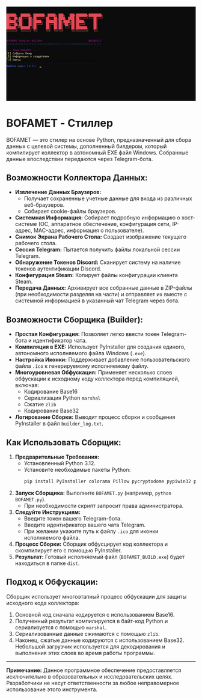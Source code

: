 ![BOFAMET Screenshot](https://raw.githubusercontent.com/ZolManStaff/BOFAMET_STEALER/refs/heads/main/bofamet.jpg)

# BOFAMET - Стиллер

BOFAMET — это стилер на основе Python, предназначенный для сбора данных с целевой системы, дополненный билдером, который компилирует коллектор в автономный EXE файл Windows. Собранные данные впоследствии передаются через Telegram-бота.

## Возможности Коллектора Данных:

*   **Извлечение Данных Браузеров:**
    *   Получает сохраненные учетные данные для входа из различных веб-браузеров.
    *   Собирает cookie-файлы браузеров.
*   **Системная Информация:** Собирает подробную информацию о хост-системе (ОС, аппаратное обеспечение, конфигурация сети, IP-адрес, MAC-адрес, информация о пользователе).
*   **Снимок Экрана Рабочего Стола:** Создает изображение текущего рабочего стола.
*   **Сессия Telegram:** Пытается получить файлы локальной сессии Telegram.
*   **Обнаружение Токенов Discord:** Сканирует систему на наличие токенов аутентификации Discord.
*   **Конфигурация Steam:** Копирует файлы конфигурации клиента Steam.
*   **Передача Данных:** Архивирует все собранные данные в ZIP-файлы (при необходимости разделяя на части) и отправляет их вместе с системной информацией в указанный чат Telegram через бота.

## Возможности Сборщика (Builder):

*   **Простая Конфигурация:** Позволяет легко ввести токен Telegram-бота и идентификатор чата.
*   **Компиляция в EXE:** Использует PyInstaller для создания единого, автономного исполняемого файла Windows (`.exe`).
*   **Настройка Иконки:** Поддерживает добавление пользовательского файла `.ico` к генерируемому исполняемому файлу.
*   **Многоуровневая Обфускация:** Применяет несколько слоев обфускации к исходному коду коллектора перед компиляцией, включая:
    *   Кодирование Base16
    *   Сериализация Python `marshal`
    *   Сжатие `zlib`
    *   Кодирование Base32
*   **Логирование Сборки:** Выводит процесс сборки и сообщения PyInstaller в файл `builder_log.txt`.

## Как Использовать Сборщик:

1.  **Предварительные Требования:**
    *   Установленный Python 3.12.
    *   Установите необходимые пакеты Python:
        ```bash
        pip install PyInstaller colorama Pillow pycryptodome pypiwin32 psutil requests aiofiles
        ```
2.  **Запуск Сборщика:** Выполните `BOFAMET.py` (например, `python BOFAMET.py`).
    *   При необходимости скрипт запросит права администратора.
3.  **Следуйте Инструкциям:**
    *   Введите токен вашего Telegram-бота.
    *   Введите идентификатор вашего чата Telegram.
    *   При желании укажите путь к файлу `.ico` для иконки исполняемого файла.
4.  **Процесс Сборки:** Сборщик обфусцирует код коллектора и скомпилирует его с помощью PyInstaller.
5.  **Результат:** Готовый исполняемый файл (`BOFAMET_BUILD.exe`) будет находиться в папке `dist`.

## Подход к Обфускации:

Сборщик использует многоэтапный процесс обфускации для защиты исходного кода коллектора:
1.  Основной код сначала кодируется с использованием Base16.
2.  Полученный результат компилируется в байт-код Python и сериализуется с помощью `marshal`.
3.  Сериализованные данные сжимаются с помощью `zlib`.
4.  Наконец, сжатые данные кодируются с использованием Base32.
Небольшой загрузчик используется для декодирования и выполнения этих слоев во время работы программы.

---
**Примечание:** Данное программное обеспечение предоставляется исключительно в образовательных и исследовательских целях. Разработчики не несут ответственности за любое неправомерное использование этого инструмента.
